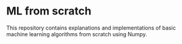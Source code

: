 # ML from scratch

This repository contains explanations and implementations of basic machine learning algorithms from scratch using Numpy.